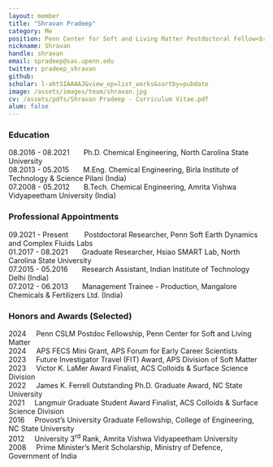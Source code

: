 ```yaml
---
layout: member
title: "Shravan Pradeep"
category: Me
position: Penn Center for Soft and Living Matter Postdoctoral Fellow<br>Postdoctoral Fellow, NSF-ERC for IoT4Ag<br>Department of Earth and Environmental Science<br>Department of Mechanical Engineering and Applied Mechanics
nickname: Shravan
handle: shravan
email: spradeep@sas.upenn.edu
twitter: pradeep_shravan
github: 
scholar: l-ahtSIAAAAJ&view_op=list_works&sortby=pubdate
image: /assets/images/team/shravan.jpg
cv: /assets/pdfs/Shravan Pradeep - Curriculum Vitae.pdf
alum: false
---
```

### Education 
08.2016 - 08.2021 &nbsp; &nbsp; &nbsp; Ph.D. Chemical Engineering, North Carolina State University<br>
08.2013 - 05.2015 &nbsp; &nbsp; &nbsp; M.Eng. Chemical Engineering, Birla Institute of Technology & Science Pilani (India)<br>
07.2008 - 05.2012 &nbsp; &nbsp; &nbsp; B.Tech. Chemical Engineering, Amrita Vishwa Vidyapeetham University (India)

### Professional Appointments
09.2021 - Present &nbsp; &nbsp; &nbsp; &nbsp;Postdoctoral Researcher, Penn Soft Earth Dynamics and Complex Fluids Labs<br>
01.2017 - 08.2021 &nbsp; &nbsp; &nbsp; Graduate Researcher, Hsiao SMART Lab, North Carolina State University<br>
07.2015 - 05.2016 &nbsp; &nbsp; &nbsp; Research Assistant, Indian Institute of Technology Delhi (India)<br>
07.2012 - 06.2013 &nbsp; &nbsp; &nbsp; Management Trainee - Production, Mangalore Chemicals & Fertilizers Ltd. (India)<br>

### Honors and Awards (Selected) 
2024 &nbsp; &nbsp; Penn CSLM Postdoc Fellowship, Penn Center for Soft and Living Matter<br>
2024 &nbsp; &nbsp; APS FECS Mini Grant, APS Forum for Early Career Scientists<br>
2023 &nbsp; &nbsp; Future Investigator Travel (FIT) Award, APS Division of Soft Matter<br> 
2023 &nbsp; &nbsp; Victor K. LaMer Award Finalist, ACS Colloids & Surface Science Division<br>
2022 &nbsp; &nbsp; James K. Ferrell Outstanding Ph.D. Graduate Award, NC State University<br>
2021 &nbsp; &nbsp; Langmuir Graduate Student Award Finalist, ACS Colloids & Surface Science Division<br>
2016 &nbsp; &nbsp; Provost’s University Graduate Fellowship, College of Engineering, NC State University<br>
2012 &nbsp; &nbsp; University 3<sup>rd</sup> Rank, Amrita Vishwa Vidyapeetham University<br>
2008 &nbsp; &nbsp; Prime Minister’s Merit Scholarship, Ministry of Defence, Government of India
